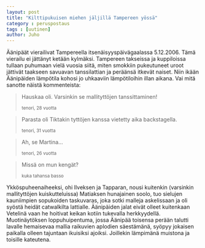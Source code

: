 ```yaml
---
layout: post
title: "Kilttipukuisen miehen jäljillä Tampereen yössä"
category : peruspostaus
tags : [uutinen]
author: Juho
---
```


Äänipäät vierailivat Tampereella itsenäisyyspäivägaalassa 5.12.2006. Tämä vierailu ei jättänyt ketään kylmäksi. Tampereen takseissa ja kuppiloissa tullaan puhumaan vielä vuosia siitä, miten smokkiin pukeutuneet uroot jättivät taakseen savuavan tanssilattian ja peräänsä itkevät naiset. Niin ikään Äänipäiden lämpötila kohosi jo uhkaaviin lämpötiloihin illan aikana. Vai mitä sanotte näistä kommenteista:

<blockquote>
  <p>Hauskaa oli. Varsinkin se mallityttöjen tanssittaminen!</p>
  <small>tenori, 28 vuotta</small>
</blockquote>

<blockquote class="blockquote-reverse">
  <p>Parasta oli Tiktakin tyttöjen kanssa vietetty aika backstagella.</p>
  <small>tenori, 31 vuotta</small>
</blockquote>

<blockquote>
  <p>Ah, se Martina...</p>
  <small>tenori, 26 vuotta</small>
</blockquote>

<blockquote class="blockquote-reverse">
  <p>Missä on mun kengät?</p>
  <small>kuka tahansa basso</small>
</blockquote>



Ykköspuheenaiheeksi, ohi Ilveksen ja Tapparan, nousi kuitenkin (varsinkin mallityttöjen kuiskutteluissa) Matiaksen hunajainen soolo, tuo sielujen kauniimpien sopukoiden taskuvaras, joka sotki malleja askelissaan ja oli syöstä heidät catwalkilta lattialle. Äänipäiden jalat eivät olleet kuitenkaan Vetelinä vaan he hoitivat keikan kotiin tukevalla herkkyydellä. Muotinäytöksen loppuhuipentuma, jossa Äänipää toisensa perään talutti lavalle hemaisevaa mallia raikuvien aplodien säestämänä, syöpyy jokaisen paikalla olleen tajuntaan ikuisiksi ajoiksi. Joillekin lämpimänä muistona ja toisille kateutena.
